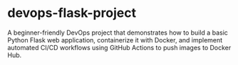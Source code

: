 # devops-flask-project
A beginner-friendly DevOps project that demonstrates how to build a basic Python Flask web application, containerize it with Docker, and implement automated CI/CD workflows using GitHub Actions to push images to Docker Hub.
